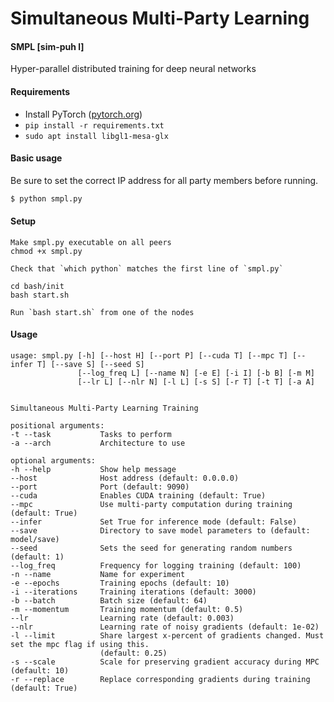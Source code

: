 # Simultaneous Multi-Party Learning

#### SMPL [sim-puh l] 
Hyper-parallel distributed training for deep neural networks


#### Requirements

- Install PyTorch ([pytorch.org](http://pytorch.org))
- `pip install -r requirements.txt`
- `sudo apt install libgl1-mesa-glx`

#### Basic usage

Be sure to set the correct IP address for all party members before running.
```bash
$ python smpl.py
```


#### Setup
```
Make smpl.py executable on all peers
chmod +x smpl.py

Check that `which python` matches the first line of `smpl.py`

cd bash/init
bash start.sh

Run `bash start.sh` from one of the nodes
```


#### Usage

```
usage: smpl.py [-h] [--host H] [--port P] [--cuda T] [--mpc T] [--infer T] [--save S] [--seed S] 
               [--log_freq L] [--name N] [-e E] [-i I] [-b B] [-m M] 
               [--lr L] [--nlr N] [-l L] [-s S] [-r T] [-t T] [-a A]

               
Simultaneous Multi-Party Learning Training

positional arguments:
-t --task           Tasks to perform
-a --arch           Architecture to use

optional arguments:
-h --help           Show help message
--host              Host address (default: 0.0.0.0)
--port              Port (default: 9090)
--cuda              Enables CUDA training (default: True)
--mpc               Use multi-party computation during training (default: True)
--infer             Set True for inference mode (default: False)
--save              Directory to save model parameters to (default: model/save)
--seed              Sets the seed for generating random numbers (default: 1)
--log_freq          Frequency for logging training (default: 100)
-n --name           Name for experiment
-e --epochs         Training epochs (default: 10)
-i --iterations     Training iterations (default: 3000)
-b --batch          Batch size (default: 64)
-m --momentum       Training momentum (default: 0.5)
--lr                Learning rate (default: 0.003)
--nlr               Learning rate of noisy gradients (default: 1e-02)
-l --limit          Share largest x-percent of gradients changed. Must set the mpc flag if using this. 
                    (default: 0.25)
-s --scale          Scale for preserving gradient accuracy during MPC (default: 10)
-r --replace        Replace corresponding gradients during training (default: True)
```
